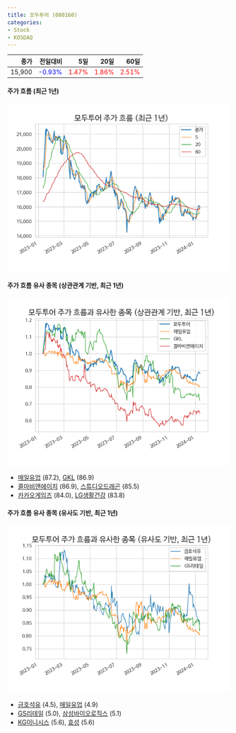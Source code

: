 ```yaml
---
title: 모두투어 (080160)
categories:
- Stock
- KOSDAQ
---
```


|종가|전일대비|5일|20일|60일|
|---:|-------:|--:|---:|---:|
|15,900|<span style="color: blue">-0.93%</span>|<span style="color: red">1.47%</span>|<span style="color: red">1.86%</span>|<span style="color: red">2.51%</span>|

<!-- more -->

#### 주가 흐름 (최근 1년)
![080160](/assets/images/stock/080160.png)


#### 주가 흐름 유사 종목 (상관관계 기반, 최근 1년)
![080160](/assets/images/stock/080160_corr.png)
- [매일유업](/267980/) (87.2), [GKL](/114090/) (86.9)
- [콜마비앤에이치](/200130/) (86.9), [스튜디오드래곤](/253450/) (85.5)
- [카카오게임즈](/293490/) (84.0), [LG생활건강](/051900/) (83.8)


#### 주가 흐름 유사 종목 (유사도 기반, 최근 1년)
![080160](/assets/images/stock/080160_sim.png)
- [금호석유](/011780/) (4.5), [매일유업](/267980/) (4.9)
- [GS리테일](/007070/) (5.0), [삼성바이오로직스](/207940/) (5.1)
- [KG이니시스](/035600/) (5.6), [효성](/004800/) (5.6)